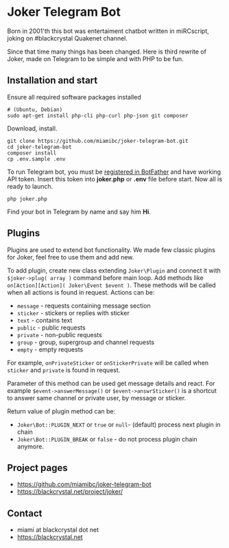 Joker Telegram Bot 
=================

Born in 2001'th this bot was entertaiment chatbot 
written in miRCscript, joking on #blackcrystal Quakenet channel. 

Since that time many things has been changed. Here is third rewrite 
of Joker, made on Telegram to be simple and with PHP to be fun.

Installation and start
-------------------------------------------------

Ensure all required software packages installed

```
# (Ubuntu, Debian)
sudo apt-get install php-cli php-curl php-json git composer
```


Download, install.

```
git clone https://github.com/miamibc/joker-telegram-bot.git
cd joker-telegram-bot
composer install
cp .env.sample .env
```

To run Telegram bot, you must be [registered in BotFather](https://core.telegram.org/bots#6-botfather) 
and have working API token. Insert this token into **joker.php**
or **.env** file before start. Now all is ready to launch.

```
php joker.php
```

Find your bot in Telegram by name and say him **Hi**. 

Plugins
-------

Plugins are used to extend bot functionality.  We made few classic plugins for Joker, feel free to use them and add new. 

To add plugin, create new class extending `Joker\Plugin` and connect it with `$joker->plug( array )` command before main loop. Add methods like `on[Action][Action]( Joker\Event $event )`. These methods will be called when all actions is found in request. Actions can be:

- `message` - requests containing message section
- `sticker` - stickers or replies with sticker
- `text` - contains text
- `public` - public requests
- `private` - non-public requests
- `group` - group, supergroup and channel requests
- `empty` - empty requests

For example, `onPrivateSticker` or `onStickerPrivate` will be called when `sticker` and `private` is found in request.

Parameter of this method can be used get message details and react. For example `$event->answerMessage()` or `$event->answrSticker()` is a shortcut to answer same channel or private user, by message or sticker. 

Return value of plugin method can be:

- `Joker\Bot::PLUGIN_NEXT` or `true` or `null`- (default) process next plugin in chain
- `Joker\Bot::PLUGIN_BREAK` or `false` - do not process plugin chain anymore.

Project pages
-------------

* https://github.com/miamibc/joker-telegram-bot
* https://blackcrystal.net/project/joker/

Contact
-------

* miami at blackcrystal dot net
* https://blackcrystal.net